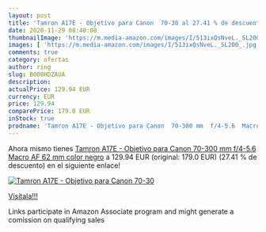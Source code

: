 ```yaml
---
layout: post
title: 'Tamron A17E - Objetivo para Canon  70-30 al 27.41 % de descuento'
date: 2020-11-29 08:40:08
thumbnailImage: 'https://m.media-amazon.com/images/I/513ixQsNveL._SL200_.jpg'
images: [ 'https://m.media-amazon.com/images/I/513ixQsNveL._SL200_.jpg' ]
comments: true
category: ofertas
author: ring
slug: B000HDZAUA
description:
actualPrice: 129.94 EUR
currency: EUR
price: 129.94
comparePrice: 179.0 EUR
inStock: true
prodname: 'Tamron A17E - Objetivo para Canon  70-300 mm  f/4-5.6  Macro  AF  62 mm   color negro'
---
```


Ahora mismo tienes [Tamron A17E - Objetivo para Canon  70-300 mm  f/4-5.6  Macro  AF  62 mm   color negro](https://www.amazon.es/dp/B000HDZAUA/?tag=tolees-21) a 129.94 EUR (original: 179.0 EUR) (27.41 %  de descuento) en el siguiente enlace!

[![Tamron A17E - Objetivo para Canon  70-30](https://m.media-amazon.com/images/I/513ixQsNveL._SL200_.jpg)](https://www.amazon.es/dp/B000HDZAUA/?tag=tolees-21)

[Visítala!!!](https://www.amazon.es/dp/B000HDZAUA/?tag=tolees-21)

Links participate in Amazon Associate program and might generate a comission on qualifying sales
